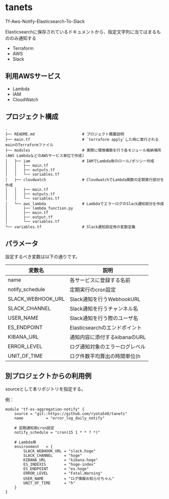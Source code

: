 # tanets

Tf-Aws-Notify-Elasticsearch-To-Slack

Elasticsearchに保存されているドキュメントから、指定文字列に当てはまるもののみ通知する

- Terraform
- AWS
- Slack

## 利用AWSサービス

- Lambda
- IAM
- CloudWatch

## プロジェクト構成

```
.
├── README.md                     # プロジェクト概要説明
├── main.tf                       # `terraform apply`した時に実行されるmainのTerraformファイル
├── modules                       # 実際に環境構築を行う各モジュール格納場所(AWS LambdaなどのAWSサービス単位で作成)
│   ├── iam                       # IAMでLambda用のロール/ポリシー作成
│   │   ├── main.tf
│   │   ├── outputs.tf
│   │   └── variables.tf
│   ├── cloudwatch                # CloudwatchでLambda関数の定期実行部分を作成
│   │   ├── main.tf
│   │   ├── outputs.tf
│   │   └── variables.tf
│   └── aws_lambda                # LambdaでエラーログのSlack通知部分を作成
│       ├── lambda_function.py
│       ├── main.tf
│       ├── output.tf
│       └── variables.tf
└── variables.tf                  # Slack通知設定用の変数定義
```

## パラメータ

設定するべき変数は以下の通りです。

|変数名            |説明|
|-----------------|---|
|name       |各サービスに登録する名前|
|notify_schedule  |定期実行のcron設定|
|SLACK_WEBHOOK_URL|Slack通知を行うWebhookURL|
|SLACK_CHANNEL    |Slack通知を行うチャンネル名|
|USER_NAME        |Slack通知を行う際のユーザ名|
|ES_ENDPOINT      |Elasticsearchのエンドポイント|
|KIBANA_URL       |通知内容に添付するkibanaのURL|
|ERROR_LEVEL      |ログ通知対象のエラーログレベル|
|UNIT_OF_TIME     |ログ件数平均算出の時間単位(h|m|s)|

## 別プロジェクトからの利用例

sourceとして本リポジトリを指定する。

例：

```
module "tf-es-aggregation-notify" {
    source = "git::https://github.com/ryota548/tanets"
    name          = "error_log_daily_notify"

    # 定期通知用cron設定
    notify_schedule = "cron(15 1 * * ? *)"

    # Lambda用
    environment   = {
        SLACK_WEBHOOK_URL = "slack.hoge"
        SLACK_CHANNEL     = "hoge"
        KIBANA_URL        = "kibana.hoge"
        ES_INDEXIS        = "hoge-index"
        ES_ENDPOINT       = "es.hoge"
        ERROR_LEVEL       = "Fatal,Warning"
        USER_NAME         = "ログ情報お知らせちゃん"
        UNIT_OF_TIME      = "h"
    }
}
```